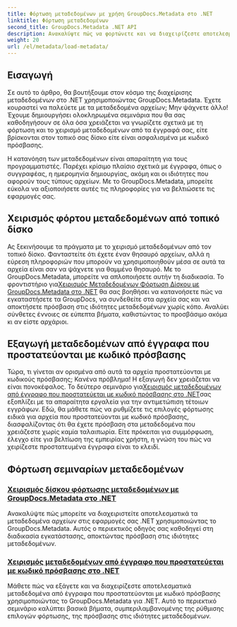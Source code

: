 ```yaml
---
title: Φόρτωση μεταδεδομένων με χρήση GroupDocs.Metadata στο .NET
linktitle: Φόρτωση μεταδεδομένων
second_title: GroupDocs.Metadata .NET API
description: Ανακαλύψτε πώς να φορτώνετε και να διαχειρίζεστε αποτελεσματικά τα μεταδεδομένα στις εφαρμογές σας .NET με το GroupDocs.Metadata.
weight: 20
url: /el/metadata/load-metadata/
---
```

## Εισαγωγή

Σε αυτό το άρθρο, θα βουτήξουμε στον κόσμο της διαχείρισης μεταδεδομένων στο .NET χρησιμοποιώντας GroupDocs.Metadata. Έχετε κουραστεί να παλεύετε με τα μεταδεδομένα αρχείων; Μην ψάχνετε άλλο! Έχουμε δημιουργήσει ολοκληρωμένα σεμινάρια που θα σας καθοδηγήσουν σε όλα όσα χρειάζεται να γνωρίζετε σχετικά με τη φόρτωση και το χειρισμό μεταδεδομένων από τα έγγραφά σας, είτε βρίσκονται στον τοπικό σας δίσκο είτε είναι ασφαλισμένα με κωδικό πρόσβασης. 

Η κατανόηση των μεταδεδομένων είναι απαραίτητη για τους προγραμματιστές. Παρέχει κρίσιμο πλαίσιο σχετικά με έγγραφα, όπως ο συγγραφέας, η ημερομηνία δημιουργίας, ακόμη και οι ιδιότητες που αφορούν τους τύπους αρχείων. Με το GroupDocs.Metadata, μπορείτε εύκολα να αξιοποιήσετε αυτές τις πληροφορίες για να βελτιώσετε τις εφαρμογές σας.

## Χειρισμός φόρτου μεταδεδομένων από τοπικό δίσκο
Ας ξεκινήσουμε τα πράγματα με το χειρισμό μεταδεδομένων από τον τοπικό δίσκο. Φανταστείτε ότι έχετε έναν θησαυρό αρχείων, αλλά η εύρεση πληροφοριών που μπορούν να χρησιμοποιηθούν μέσα σε αυτά τα αρχεία είναι σαν να ψάχνετε για θαμμένο θησαυρό. Με το GroupDocs.Metadata, μπορείτε να απλοποιήσετε αυτήν τη διαδικασία. Το φροντιστήριο για[Χειρισμός Μεταδεδομένων Φόρτωση Δίσκου με GroupDocs.Metadata στο .NET](./handling-metadata-local-disk/) θα σας βοηθήσει να κατανοήσετε πώς να εγκαταστήσετε τα GroupDocs, να συνδεθείτε στα αρχεία σας και να αποκτήσετε πρόσβαση στις ιδιότητες μεταδεδομένων χωρίς κόπο. Αναλύει σύνθετες έννοιες σε εύπεπτα βήματα, καθιστώντας το προσβάσιμο ακόμα κι αν είστε αρχάριοι.

## Εξαγωγή μεταδεδομένων από έγγραφα που προστατεύονται με κωδικό πρόσβασης
 Τώρα, τι γίνεται αν ορισμένα από αυτά τα αρχεία προστατεύονται με κωδικούς πρόσβασης; Κανένα πρόβλημα! Η εξαγωγή δεν χρειάζεται να είναι πονοκέφαλος. Το δεύτερο σεμινάριο για[Χειρισμός μεταδεδομένων από έγγραφο που προστατεύεται με κωδικό πρόσβασης στο .NET](./handling-metadata-from-password-protected-document/)σας εξοπλίζει με τα απαραίτητα εργαλεία για την αντιμετώπιση τέτοιων εγγράφων. Εδώ, θα μάθετε πώς να ρυθμίζετε τις επιλογές φόρτωσης ειδικά για αρχεία που προστατεύονται με κωδικό πρόσβασης, διασφαλίζοντας ότι θα έχετε πρόσβαση στα μεταδεδομένα που χρειάζεστε χωρίς καμία ταλαιπωρία. Είτε πρόκειται για συμμόρφωση, έλεγχο είτε για βελτίωση της εμπειρίας χρήστη, η γνώση του πώς να χειρίζεστε προστατευμένα έγγραφα είναι το κλειδί.

## Φόρτωση σεμιναρίων μεταδεδομένων
### [Χειρισμός δίσκου φόρτωσης μεταδεδομένων με GroupDocs.Metadata στο .NET](./handling-metadata-local-disk/)
Ανακαλύψτε πώς μπορείτε να διαχειριστείτε αποτελεσματικά τα μεταδεδομένα αρχείων στις εφαρμογές σας .NET χρησιμοποιώντας το GroupDocs.Metadata. Αυτός ο περιεκτικός οδηγός σας καθοδηγεί στη διαδικασία εγκατάστασης, αποκτώντας πρόσβαση στις ιδιότητες μεταδεδομένων.
### [Χειρισμός μεταδεδομένων από έγγραφο που προστατεύεται με κωδικό πρόσβασης στο .NET](./handling-metadata-from-password-protected-document/)
Μάθετε πώς να εξάγετε και να διαχειρίζεστε αποτελεσματικά μεταδεδομένα από έγγραφα που προστατεύονται με κωδικό πρόσβασης χρησιμοποιώντας το GroupDocs.Metadata για .NET. Αυτό το περιεκτικό σεμινάριο καλύπτει βασικά βήματα, συμπεριλαμβανομένης της ρύθμισης επιλογών φόρτωσης, της πρόσβασης στις ιδιότητες μεταδεδομένων.